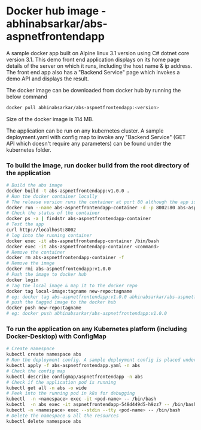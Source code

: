 # Docker hub image - abhinabsarkar/abs-aspnetfrontendapp
A sample docker app built on Alpine linux 3.1 version using C# dotnet core version 3.1. This demo front end application displays on its home page details of the server on which it runs, including the host name & ip address. The front end app also has a "Backend Service" page which invokes a demo API and displays the result.

The docker image can be downloaded from docker hub by running the below command 
```bash
docker pull abhinabsarkar/abs-aspnetfrontendapp:<version>
```
Size of the docker image is 114 MB.

The application can be run on any kubernetes cluster. A sample deployment.yaml with config map to invoke any "Backend Service" (GET API which doesn't require any parameters) can be found under the kubernetes folder. 

### To build the image, run docker build from the root directory of the application
```bash
# Build the abs image
docker build -t abs-aspnetfrontendapp:v1.0.0 .
# Run the docker container locally
# The release version runs the container at port 80 although the app is running at port 5000
docker run --name abs-aspnetfrontendapp-container -d -p 8002:80 abs-aspnetfrontendapp:v1.0.0
# Check the status of the container
docker ps -a | findstr abs-aspnetfrontendapp-container
# Test the app
curl http://localhost:8002
# log into the running container 
docker exec -it abs-aspnetfrontendapp-container /bin/bash
docker exec -it abs-aspnetfrontendapp-container <command>
# Remove the container
docker rm abs-aspnetfrontendapp-container -f
# Remove the image
docker rmi abs-aspnetfrontendapp:v1.0.0
# Push the image to docker hub
docker login
# Tag the local image & map it to the docker repo
docker tag local-image:tagname new-repo:tagname
# eg: docker tag abs-aspnetfrontendapp:v1.0.0 abhinabsarkar/abs-aspnetfrontendapp:v1.0.0
# push the tagged image to the docker hub
docker push new-repo:tagname
# eg: docker push abhinabsarkar/abs-aspnetfrontendapp:v1.0.0
```

### To run the application on any Kubernetes platform (including Docker-Desktop) with ConfigMap
```bash
# Create namespace
kubectl create namespace abs
# Run the deployment config. A sample deployment config is placed under the kubernetes folder 
kubectl apply -f abs-aspnetfrontendapp.yaml -n abs
# Check the config map
kubectl describe configmap/aspnetfrontendapp -n abs
# Check if the application pod is running 
kubectl get all -n abs -o wide
# Peek into the running pod in k8s for debugging 
kubectl  -n <namespace> exec -it <pod-name> -- /bin/bash
kubectl  -n abs exec -it aspnetfrontendapp-548d449d5-h9zz7 -- /bin/bash
kubectl -n <namespace> exec --stdin --tty <pod-name> -- /bin/bash
# Delete the namespace & all the resources
kubectl delete namespace abs
```